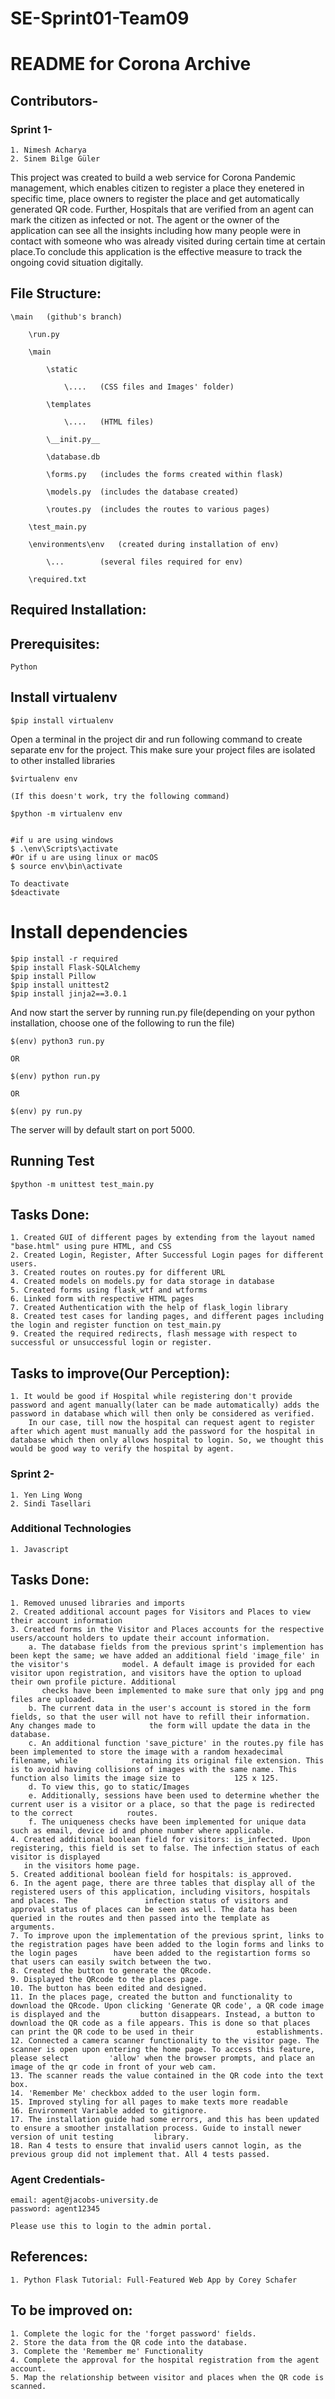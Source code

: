 # SE-Sprint01-Team09

# README for Corona Archive

## Contributors-
### Sprint 1-
    1. Nimesh Acharya
    2. Sinem Bilge Güler

This project was created to build a web service for Corona Pandemic management, which enables citizen to register a place they enetered in specific time, place owners to register the place and get automatically generated QR code. Further, Hospitals that are verified from an agent can mark the citizen as infected or not. The agent or the owner of the application can see all the insights including how many people were in contact with someone who was already visited during certain time at certain place.To conclude this application is the effective measure to track the ongoing covid situation digitally.

## File Structure:
	\main 	(github's branch)
	
		\run.py
		
		\main
		
			\static
			
				\....	(CSS files and Images' folder)
			
			\templates
			
				\....	(HTML files)	
			
			\__init.py__	
			
			\database.db
			
			\forms.py	(includes the forms created within flask)
			
			\models.py	(includes the database created)
			
			\routes.py	(includes the routes to various pages)
		
		\test_main.py
		
		\environments\env	(created during installation of env)
		
			\...		(several files required for env)    
		
		\required.txt     
			

## Required Installation:

## Prerequisites:

	Python

## Install virtualenv

	$pip install virtualenv
   
   Open a terminal in the project dir and run following command to create separate env for the project. This make sure your project files are isolated to other installed libraries

	$virtualenv env
	
	(If this doesn't work, try the following command)
	
	$python -m virtualenv env
	

	#if u are using windows
	$ .\env\Scripts\activate
	#Or if u are using linux or macOS
	$ source env\bin\activate
	
	To deactivate
	$deactivate
	
# Install dependencies

	$pip install -r required
	$pip install Flask-SQLAlchemy
	$pip install Pillow
	$pip install unittest2
	$pip install jinja2==3.0.1
	
And now start the server by running run.py file(depending on your python installation, choose one of the following to run the file)
	
	
	$(env) python3 run.py		
	
	OR
	
	$(env) python run.py
	
	OR
	
	$(env) py run.py

The server will by default start on port 5000.

## Running Test

	$python -m unittest test_main.py

## Tasks Done:
	1. Created GUI of different pages by extending from the layout named "base.html" using pure HTML, and CSS
	2. Created Login, Register, After Successful Login pages for different users.
	3. Created routes on routes.py for different URL
	4. Created models on models.py for data storage in database
	5. Created forms using flask_wtf and wtforms
	6. Linked form with respective HTML pages
	7. Created Authentication with the help of flask_login library
	8. Created test cases for landing pages, and different pages including the login and register function on test_main.py
	9. Created the required redirects, flash message with respect to successful or unsuccessful login or register.
	
## Tasks to improve(Our Perception):
	1. It would be good if Hospital while registering don't provide password and agent manually(later can be made automatically) adds the password in database which will then only be considered as verified.
		In our case, till now the hospital can request agent to register after which agent must manually add the password for the hospital in database which then only allows hospital to login. So, we thought this would be good way to verify the hospital by agent. 	
		
### Sprint 2-
    1. Yen Ling Wong
    2. Sindi Tasellari
    
### Additional Technologies
 	1. Javascript

## Tasks Done:
	1. Removed unused libraries and imports
	2. Created additional account pages for Visitors and Places to view their account information
	3. Created forms in the Visitor and Places accounts for the respective users/account holders to update their account information.
		a. The database fields from the previous sprint's implemention has been kept the same; we have added an additional field 'image_file' in the visitor's 			  model. A default image is provided for each visitor upon registration, and visitors have the option to upload their own profile picture. Additional 
		   checks have been implemented to make sure that only jpg and png files are uploaded.
		b. The current data in the user's account is stored in the form fields, so that the user will not have to refill their information. Any changes made to 		   the form will update the data in the database.
		c. An additional function 'save_picture' in the routes.py file has been implemented to store the image with a random hexadecimal filename, while 		    retaining its original file extension. This is to avoid having collisions of images with the same name. This function also limits the image size to 		   125 x 125.
		d. To view this, go to static/Images 
		e. Additionally, sessions have been used to determine whether the current user is a visitor or a place, so that the page is redirected to the correct 			 routes.
		f. The uniqueness checks have been implemented for unique data such as email, device id and phone number where applicable.
	4. Created additional boolean field for visitors: is_infected. Upon registering, this field is set to false. The infection status of each visitor is displayed
	   in the visitors home page. 
	5. Created additional boolean field for hospitals: is_approved. 
	6. In the agent page, there are three tables that display all of the registered users of this application, including visitors, hospitals and places. The    	       infection status of visitors and approval status of places can be seen as well. The data has been queried in the routes and then passed into the template as 	       arguments.
	7. To improve upon the implementation of the previous sprint, links to the registration pages have been added to the login forms and links to the login pages 		 have been added to the registartion forms so that users can easily switch between the two.
	8. Created the button to generate the QRcode.
	9. Displayed the QRcode to the places page.
	10. The button has been edited and designed.
	11. In the places page, created the button and functionality to download the QRcode. Upon clicking 'Generate QR code', a QR code image is displayed and the 		button disappears. Instead, a button to download the QR code as a file appears. This is done so that places can print the QR code to be used in their 	   	       establishments.
	12. Connected a camera scanner functionality to the visitor page. The scanner is open upon entering the home page. To access this feature, please select 	     'allow' when the browser prompts, and place an image of the qr code in front of your web cam.
	13. The scanner reads the value contained in the QR code into the text box. 
	14. 'Remember Me' checkbox added to the user login form.
	15. Improved styling for all pages to make texts more readable
	16. Environment Variable added to gitignore.
	17. The installation guide had some errors, and this has been updated to ensure a smoother installation process. Guide to install newer version of unit testing 	    library.
	18. Ran 4 tests to ensure that invalid users cannot login, as the previous group did not implement that. All 4 tests passed.
		
		
		
		
### Agent Credentials-
    email: agent@jacobs-university.de
    password: agent12345
    
    Please use this to login to the admin portal.
	

## References:
	1. Python Flask Tutorial: Full-Featured Web App by Corey Schafer
	
## To be improved on:
	1. Complete the logic for the 'forget password' fields.
	2. Store the data from the QR code into the database.
	3. Complete the 'Remember me' Functionality
	4. Complete the approval for the hospital registration from the agent account. 
	5. Map the relationship between visitor and places when the QR code is scanned.

	

	
	
